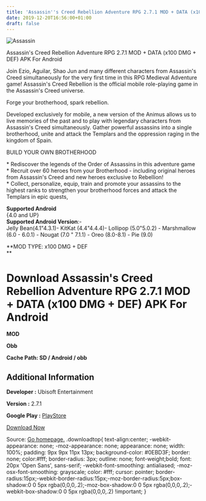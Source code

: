 ```yaml
---
title: 'Assassin''s Creed Rebellion Adventure RPG 2.7.1 MOD + DATA (x100 DMG + DEF) APK For Android'
date: 2019-12-20T16:56:00+01:00
draft: false
---
```


![Assassin](https://i0.wp.com/apkhome.net/wp-content/uploads/2019/12/Assassins-Creed-Rebellion-Adventure-RPG-2.7.1-MOD-DATA-x100-DMG-DEF.png "Assassin")

  

Assassin's Creed Rebellion Adventure RPG 2.7.1 MOD + DATA (x100 DMG + DEF) APK For Android

Join Ezio, Aguilar, Shao Jun and many different characters from Assassin's Creed simultaneously for the very first time in this RPG Medieval Adventure game! Assassin's Creed Rebellion is the official mobile role-playing game in the Assassin's Creed universe.

Forge your brotherhood, spark rebellion.

Developed exclusively for mobile, a new version of the Animus allows us to live memories of the past and to play with legendary characters from Assassin's Creed simultaneously. Gather powerful assassins into a single brotherhood, unite and attack the Templars and the oppression raging in the kingdom of Spain.

BUILD YOUR OWN BROTHERHOOD

\* Rediscover the legends of the Order of Assassins in this adventure game  
\* Recruit over 60 heroes from your Brotherhood - including original heroes from Assassin's Creed and new heroes exclusive to Rebellion!  
\* Collect, personalize, equip, train and promote your assassins to the highest ranks to strengthen your brotherhood forces and attack the Templars in epic quests,

**Supported Android**  
{4.0 and UP}  
**Supported Android Version**:-  
Jelly Bean(4.1"4.3.1)- KitKat (4.4"4.4.4)- Lollipop (5.0"5.0.2) - Marshmallow (6.0 - 6.0.1) - Nougat (7.0 " 7.1.1) - Oreo (8.0-8.1) - Pie (9.0)

**MOD TYPE: x100 DMG + DEF  
**

Download Assassin's Creed Rebellion Adventure RPG 2.7.1 MOD + DATA (x100 DMG + DEF) APK For Android
===================================================================================================

**MOD**

**Obb**

**Cache Path: SD / Android / obb**

Additional Information
----------------------

**Developer :** Ubisoft Entertainment

**Version :** 2.7.1

**Google Play :** [PlayStore](https://play.google.com/store/apps/details?id=com.ubisoft.accovenant)

  

[Download Now](https://store4app.co/post/assassins-creed-rebellion-adventure-rpg-2-7-1-mod-data-x100-dmg-def-apk-for-android_1576855016)

  
Source: [Go homepage.](https://store4app.co/post/assassins-creed-rebellion-adventure-rpg-2-7-1-mod-data-x100-dmg-def-apk-for-android_1576855016) .downloadtop{ text-align:center; -webkit-appearance: none; -moz-appearance: none; appearance: none; width: 100%; padding: 9px 9px 11px 13px; background-color: #0EBD3F; border: none; color:#fff; border-radius: 3px; outline: none; font-weight;bold; font: 20px 'Open Sans', sans-serif; -webkit-font-smoothing: antialiased; -moz-osx-font-smoothing: grayscale; color: #fff; cursor: pointer; border-radius:15px;-webkit-border-radius:15px;-moz-border-radius:5px;box-shadow:0 0 5px rgba(0,0,0,.2);-moz-box-shadow:0 0 5px rgba(0,0,0,.2);-webkit-box-shadow:0 0 5px rgba(0,0,0,.2) !important; }